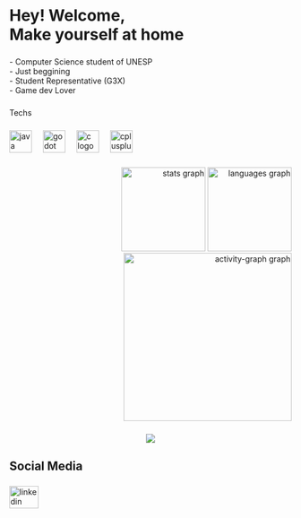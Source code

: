 <h1 align="left">Hey! Welcome,<br>Make yourself at home</h1>

###

<p align="left">- Computer Science student of UNESP<br>- Just beggining<br>- Student Representative (G3X)<br>- Game dev Lover</p>

###

<p align="left">Techs</p>

###

<div align="left">
  <img src="https://skillicons.dev/icons?i=java" height="40" alt="java logo"  />
  <img width="12" />
  <img src="https://skillicons.dev/icons?i=godot" height="40" alt="godot logo"  />
  <img width="12" />
  <img src="https://skillicons.dev/icons?i=c" height="40" alt="c logo"  />
  <img width="12" />
  <img src="https://skillicons.dev/icons?i=cpp" height="40" alt="cplusplus logo"  />
</div>

###

<div align="right">
  <img src="https://github-readme-stats.vercel.app/api?username=Gugax7&hide_title=false&hide_rank=true&show_icons=true&include_all_commits=true&count_private=true&disable_animations=false&theme=ayu-mirage&locale=en&hide_border=true&order=1" height="150" alt="stats graph"  />
  <img src="https://github-readme-stats.vercel.app/api/top-langs?username=Gugax7&locale=en&hide_title=true&layout=compact&card_width=320&langs_count=7&theme=ayu-mirage&hide_border=true&order=2" height="150" alt="languages graph"  />
  <img src="https://github-readme-activity-graph.vercel.app/graph?username=Gugax7&radius=16&theme=github-dark&area=true&order=5" height="300" alt="activity-graph graph"  />
</div>

###

<div align="center">
  <img src="https://profile-counter.glitch.me/Gugax7/count.svg?"  />
</div>

###

<h2 align="left">Social Media</h2>

###

<div align="left">
  <a href="https://www.linkedin.com/in/gustavo-salmazo-a401b52ab/?locale=en_US" target="_blank">
    <img src="https://raw.githubusercontent.com/maurodesouza/profile-readme-generator/master/src/assets/icons/social/linkedin/default.svg" width="52" height="40" alt="linkedin logo"  />
  </a>
</div>

###
